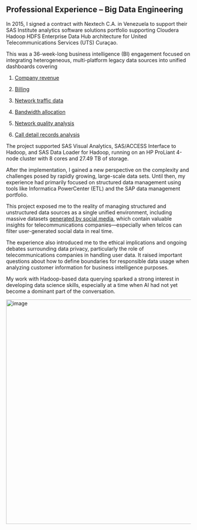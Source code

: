 ## Professional Experience – Big Data Engineering

In 2015, I signed a contract with Nextech C.A. in Venezuela to support their SAS Institute analytics software solutions portfolio supporting Cloudera Hadoop HDFS Enterprise Data Hub architecture for United Telecommunications Services (UTS) Curaçao.

This was a 36-week-long business intelligence (BI) engagement focused on integrating heterogeneous, multi-platform legacy data sources into unified dashboards covering

1. [Company revenue](#slowtransactions)
 
 
2. [Billing](#resourcecontention)
  
  
3. [Network traffic data](#monitoringandanalysis)


4. [Bandwidth allocation](#tuningdatabaseparameters)


5. [Network quality analysis](#spacemanagement)


6. [Call detail records analysis](#backupandrecovery)


The project supported SAS Visual Analytics, SAS/ACCESS Interface to Hadoop, and SAS Data Loader for Hadoop, running on an HP ProLiant 4-node cluster with 8 cores and 27.49 TB of storage.

After the implementation, I gained a new perspective on the complexity and challenges posed by rapidly growing, large-scale data sets. Until then, my experience had primarily focused on structured data management using tools like Informatica PowerCenter (ETL) and the SAP data management portfolio.

This project exposed me to the reality of managing structured and unstructured data sources as a single unified environment, including massive datasets [generated by social media](twitterfeed-data-ingestion.py), which contain valuable insights for telecommunications companies—especially when telcos can filter user-generated social data in real time.

The experience also introduced me to the ethical implications and ongoing debates surrounding data privacy, particularly the role of telecommunications companies in handling user data. It raised important questions about how to define boundaries for responsible data usage when analyzing customer information for business intelligence purposes.

My work with Hadoop-based data querying sparked a strong interest in developing data science skills, especially at a time when AI had not yet become a dominant part of the conversation.



<img width="919" height="612" alt="image" src="https://github.com/user-attachments/assets/9973b70c-fdef-4664-8569-dc89a681e490" />

